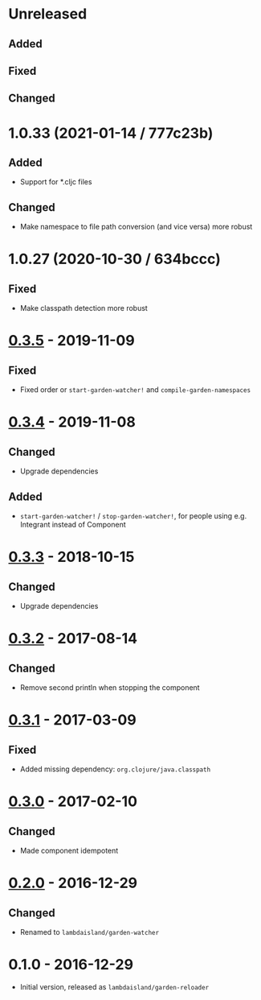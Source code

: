 # Unreleased

## Added

## Fixed

## Changed

# 1.0.33 (2021-01-14 / 777c23b)

## Added

- Support for *.cljc files

## Changed

- Make namespace to file path conversion (and vice versa) more robust

# 1.0.27 (2020-10-30 / 634bccc)

## Fixed

- Make classpath detection more robust

# [0.3.5] - 2019-11-09

## Fixed

- Fixed order or `start-garden-watcher!` and  `compile-garden-namespaces`

# [0.3.4] - 2019-11-08

## Changed

- Upgrade dependencies

## Added

- `start-garden-watcher!` / `stop-garden-watcher!`, for people using e.g.
  Integrant instead of Component

# [0.3.3] - 2018-10-15

## Changed

- Upgrade dependencies

# [0.3.2] - 2017-08-14

## Changed
- Remove second println when stopping the component

# [0.3.1] - 2017-03-09

## Fixed
- Added missing dependency: `org.clojure/java.classpath`

# [0.3.0] - 2017-02-10

## Changed
- Made component idempotent

# [0.2.0] - 2016-12-29

## Changed
- Renamed to `lambdaisland/garden-watcher`

# 0.1.0 - 2016-12-29
- Initial version, released as `lambdaisland/garden-reloader`

[Unreleased]: https://github.com/plexus/garden-watcher/compare/v0.3.5...HEAD
[0.3.5]: https://github.com/plexus/garden-watcher/compare/v0.3.4...v0.3.5
[0.3.4]: https://github.com/plexus/garden-watcher/compare/v0.3.3...v0.3.4
[0.3.3]: https://github.com/plexus/garden-watcher/compare/v0.3.2...v0.3.3
[0.3.2]: https://github.com/plexus/garden-watcher/compare/v0.3.1...v0.3.2
[0.3.1]: https://github.com/plexus/garden-watcher/compare/v0.3.0...v0.3.1
[0.3.0]: https://github.com/plexus/garden-watcher/compare/v0.2.0...v0.3.0
[0.2.0]: https://github.com/plexus/garden-watcher/compare/v0.1.0...v0.2.0